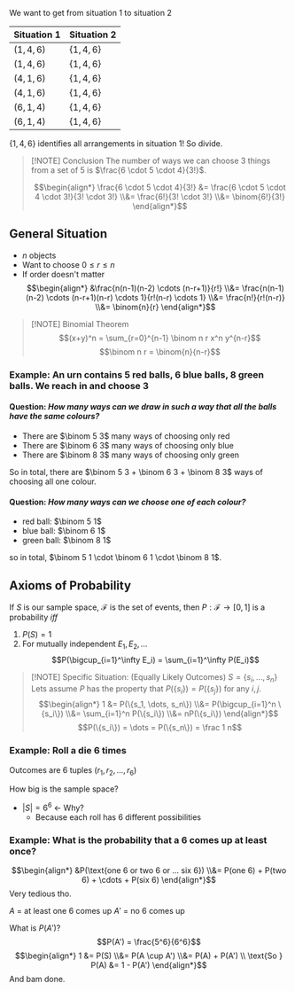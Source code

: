 We want to get from situation 1 to situation 2

| Situation 1 | Situation 2 |
|-|-|
|$(1, 4, 6)$|$\{1,4,6\}$|
|$(1, 4, 6)$|$\{1,4,6\}$|
|$(4, 1, 6)$|$\{1,4,6\}$|
|$(4, 1, 6)$|$\{1,4,6\}$|
|$(6, 1, 4)$|$\{1,4,6\}$|
|$(6, 1, 4)$|$\{1,4,6\}$|

$\{1, 4, 6\}$ identifies all arrangements in situation 1! So divide.


> [!NOTE] Conclusion
> The number of ways we can choose 3 things from a set of 5 is $\frac{6 \cdot 5 \cdot 4}{3!}$.
> 
> $$\begin{align*}
> 	\frac{6 \cdot 5 \cdot 4}{3!}
> 	&= \frac{6 \cdot 5 \cdot 4 \cdot 3!}{3! \cdot 3!}
> 	\\&= \frac{6!}{3! \cdot 3!}
> 	\\&= \binom{6!}{3!}
> \end{align*}$$


## General Situation
- $n$ objects
- Want to choose $0 \le r \le n$
- If order doesn't matter
$$\begin{align*}
	&\frac{n(n-1)(n-2) \cdots (n-r+1)}{r!}
	\\&= 
 	\frac{n(n-1)(n-2) \cdots (n-r+1)(n-r) \cdots 1}{r!(n-r) \cdots 1}
	\\&= 
 	\frac{n!}{r!(n-r)}
 \\&= \binom{n}{r}
\end{align*}$$


> [!NOTE] Binomial Theorem
>  $$(x+y)^n = \sum_{r=0}^{n-1} \binom n r x^n y^{n-r}$$
>  $$\binom n r = \binom{n}{n-r}$$

### Example: **An urn contains 5 red balls, 6 blue balls, 8 green balls. We reach in and choose 3**

#### Question: *How many ways can we draw in such a way that all the balls have the same colours?*

* There are $\binom 5 3$ many ways of choosing only red
* There are $\binom 6 3$ many ways of choosing only blue
* There are $\binom 8 3$ many ways of choosing only green

So in total, there are $\binom 5 3 + \binom 6 3 + \binom 8 3$ ways of choosing all one colour.

#### Question: *How many ways can we choose one of each colour?*
- red ball: $\binom 5 1$
- blue ball: $\binom 6 1$
- green ball: $\binom 8 1$

so in total, $\binom 5 1 \cdot \binom 6 1 \cdot \binom 8 1$.


## Axioms of Probability
If $S$ is our sample space, $\mathcal F$ is the set of events, then $P: \mathcal F \to [0, 1]$ is a probability $iff$
1) $P(S) = 1$
2) For mutually independent $E_1, E_2, \dots$
$$P(\bigcup_{i=1}^\infty E_i) = \sum_{i=1}^\infty P(E_i)$$


> [!NOTE] Specific Situation: (Equally Likely Outcomes)
> $S = \{s_i, \dots, s_n\}$
> Lets assume $P$ has the property that $P(\{s_i\}) = P(\{s_j\})$ for any $i, j$.
> $$\begin{align*}
> 	1 &= P(\{s_1, \dots, s_n\})
> 	\\&= P(\bigcup_{i=1}^n \{s_i\})
> 	\\&= \sum_{i=1}^n P(\{s_i\})
> 	\\&= nP(\{s_i\})
> \end{align*}$$
> $$P(\{s_i\}) = \dots = P(\{s_n\}) = \frac 1 n$$

### Example: **Roll a die 6 times**
Outcomes are 6 tuples $(r_1, r_2, \dots, r_6)$

How big is the sample space?
- $|S| = 6^6$ <- Why?
	- Because each roll has 6 different possibilities

### Example: **What is the probability that a 6 comes up at least once?**
$$\begin{align*}
	&P(\text{one 6 or two 6 or ... six 6})
	\\&= P(one 6) + P(two 6) + \cdots + P(six 6)
\end{align*}$$
Very tedious tho.

$A$ = at least one 6 comes up
$A'$ = no 6 comes up

What is $P(A')$?
$$P(A') = \frac{5^6}{6^6}$$
$$\begin{align*}
	1 &= P(S) 
	\\&= P(A \cup A')
	\\&= P(A) + P(A')
	\\ \text{So } P(A) &= 1 - P(A')
\end{align*}$$
And bam done.

